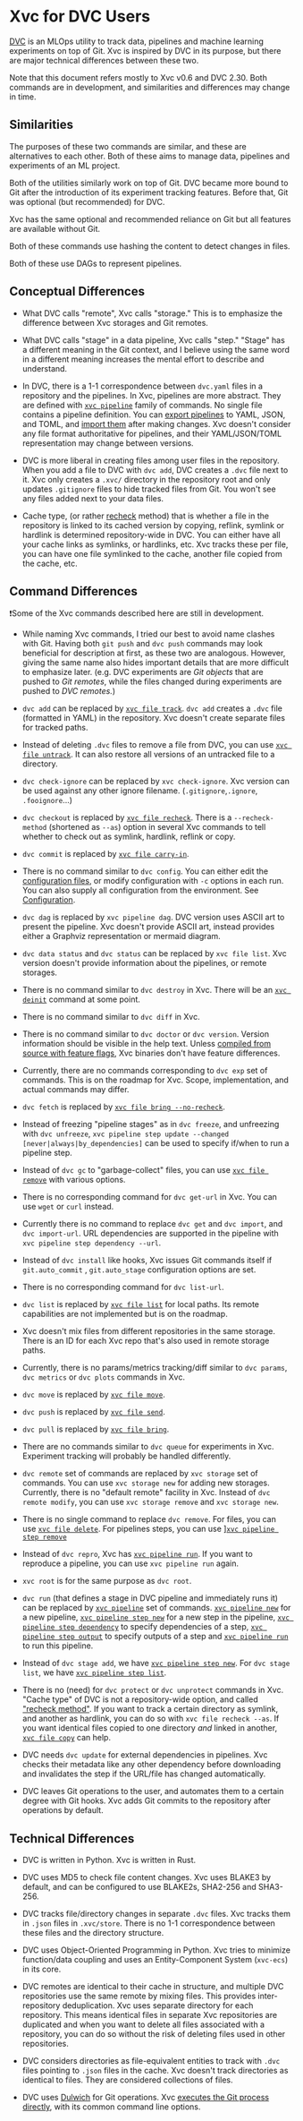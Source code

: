 # Xvc for DVC Users

[DVC](https://dvc.org) is an MLOps utility to track data, pipelines and machine
learning experiments on top of Git. Xvc is inspired by DVC in its purpose, but
there are major technical differences between these two.

Note that this document refers mostly to Xvc v0.6 and DVC 2.30.
Both commands are in development, and similarities and differences may change in time.

## Similarities

The purposes of these two commands are similar, and these are alternatives to
each other. Both of these aims to manage data, pipelines and experiments of an
ML project.

Both of the utilities similarly work on top of Git. DVC became more bound to
Git after the introduction of its experiment tracking features. Before that,
Git was optional (but recommended) for DVC.

Xvc has the same optional and recommended reliance on Git but all features are
available without Git.

Both of these commands use hashing the content to detect changes in files.

Both of these use DAGs to represent pipelines.

## Conceptual Differences

- What DVC calls "remote", Xvc calls "storage." This is to emphasize the
  difference between Xvc storages and Git remotes.

- What DVC calls "stage" in a data pipeline, Xvc calls "step." "Stage" has a
  different meaning in the Git context, and I believe using the same word in a
  different meaning increases the mental effort to describe and understand.

- In DVC, there is a 1-1 correspondence between `dvc.yaml` files in a
  repository and the pipelines. In Xvc, pipelines are more abstract. They are
  defined with [`xvc pipeline`](/ref/xvc-pipeline.md) family of commands. No
  single file contains a pipeline definition. You can [export
  pipelines](/ref/xvc-pipeline-export.md) to YAML, JSON, and TOML, and [import
  them](/ref/xvc-pipeline-import.md) after making changes. Xvc doesn't consider
  any file format authoritative for pipelines, and their YAML/JSON/TOML
  representation may change between versions.

- DVC is more liberal in creating files among user files in the repository.
  When you add a file to DVC with `dvc add`, DVC creates a `.dvc` file next to
  it. Xvc only creates a `.xvc/` directory in the repository root and only
  updates `.gitignore` files to hide tracked files from Git. You won't see any
  files added next to your data files.

- Cache type, (or rather [recheck](/concepts/recheck.md) method) that is
  whether a file in the repository is linked to its cached version by copying,
  reflink, symlink or hardlink is determined repository-wide in DVC. You can
  either have all your cache links as symlinks, or hardlinks, etc. Xvc tracks
  these per file, you can have one file symlinked to the cache, another file
  copied from the cache, etc.

## Command Differences

❗Some of the Xvc commands described here are still in development.

- While naming Xvc commands, I tried our best to avoid name clashes with Git.
  Having both `git push` and `dvc push` commands may look beneficial for
  description at first, as these two are analogous. However, giving the same name
  also hides important details that are more difficult to emphasize later. (e.g.
  DVC experiments are _Git objects_ that are pushed to _Git remotes_, while the
  files changed during experiments are pushed to _DVC remotes._)

- `dvc add` can be replaced by [`xvc file track`](/ref/xvc-file-track.md). `dvc
add` creates a `.dvc` file (formatted in YAML) in the repository. Xvc doesn't
  create separate files for tracked paths.

- Instead of deleting `.dvc` files to remove a file from DVC, you can use [`xvc
file untrack`](/ref/xvc-file-untrack.md). It can also restore all versions of
  an untracked file to a directory.

- `dvc check-ignore` can be replaced by `xvc check-ignore`. Xvc version can be
  used against any other ignore filename. (`.gitignore`,`.ignore`,
  `.fooignore`...)

- `dvc checkout` is replaced by [`xvc file recheck`](/ref/xvc-file-recheck.md).
  There is a `--recheck-method` (shortened as `--as`) option in several Xvc
  commands to tell whether to check out as symlink, hardlink, reflink or copy.

- `dvc commit` is replaced by [`xvc file carry-in`](/ref/xvc-file-carry-in).

- There is no command similar to `dvc config`. You can either edit the
  [configuration files](/intro/configuration.md), or modify configuration with
  `-c` options in each run. You can also supply all configuration from the
  environment. See [Configuration](/intro/configuration.md).

- `dvc dag` is replaced by `xvc pipeline dag`. DVC version uses ASCII art to
  present the pipeline. Xvc doesn't provide ASCII art, instead provides either a
  Graphviz representation or mermaid diagram.

- `dvc data status` and `dvc status` can be replaced by `xvc file list`. Xvc
  version doesn't provide information about the pipelines, or remote storages.

- There is no command similar to `dvc destroy` in Xvc. There will be an [`xvc
deinit`](/ref/xvc-deinit.md) command at some point.

- There is no command similar to `dvc diff` in Xvc.

- There is no command similar to `dvc doctor` or `dvc version`. Version
  information should be visible in the help text. Unless [compiled from source
  with feature flags](/intro/install.md), Xvc binaries don't have feature
  differences.

- Currently, there are no commands corresponding to `dvc exp` set of commands.
  This is on the roadmap for Xvc. Scope, implementation, and actual commands may
  differ.

- `dvc fetch` is replaced by [`xvc file bring
--no-recheck`](/ref/xvc-file-bring.md).

- Instead of freezing "pipeline stages" as in `dvc freeze`, and unfreezing with
  `dvc unfreeze`, `xvc pipeline step update --changed
[never|always|by_dependencies]` can be used to specify if/when to run a
  pipeline step.

- Instead of `dvc gc` to "garbage-collect" files, you can use [`xvc file
remove`](/ref/xvc-file-remove.md) with various options.

- There is no corresponding command for `dvc get-url` in Xvc. You can use
  `wget` or `curl` instead.

- Currently there is no command to replace `dvc get` and `dvc import`, and `dvc
import-url`. URL dependencies are supported in the pipeline with `xvc pipeline step dependency --url`.

- Instead of `dvc install` like hooks, Xvc issues Git commands itself if
  `git.auto_commit` , `git.auto_stage` configuration options are set.

- There is no corresponding command for `dvc list-url`.

- `dvc list` is replaced by [`xvc file list`](/ref/xvc-file-list.md) for local
  paths. Its remote capabilities are not implemented but is on the roadmap.

- Xvc doesn't mix files from different repositories in the same storage. There
  is an ID for each Xvc repo that's also used in remote storage paths.

- Currently, there is no params/metrics tracking/diff similar to `dvc params`,
  `dvc metrics` or `dvc plots` commands in Xvc.

- `dvc move` is replaced by [`xvc file move`](/ref/xvc-file-move.md).

- `dvc push` is replaced by [`xvc file send`](/ref/xvc-file-send.md).

- `dvc pull` is replaced by [`xvc file bring`](/xvc-file-bring.md).

- There are no commands similar to `dvc queue` for experiments in Xvc.
  Experiment tracking will probably be handled differently.

- `dvc remote` set of commands are replaced by `xvc storage` set of commands.
  You can use `xvc storage new` for adding new storages. Currently, there is no
  "default remote" facility in Xvc. Instead of `dvc remote modify`, you can use
  `xvc storage remove` and `xvc storage new`.

- There is no single command to replace `dvc remove`. For files, you can use
  [`xvc file delete`](/ref/xvc-file-delete.md). For pipelines steps, you can use
  ][`xvc pipeline step remove`](/ref/xvc-pipeline-step-remove.md)

- Instead of `dvc repro`, Xvc has [`xvc pipeline
run`](/ref/xvc-pipeline-run.md). If you want to reproduce a pipeline, you can
  use `xvc pipeline run` again.

- `xvc root` is for the same purpose as `dvc root`.

- `dvc run` (that defines a stage in DVC pipeline and immediately runs it) can
  be replaced by [`xvc pipeline`](/ref/xvc-pipeline.md) set of commands. [`xvc
pipeline new`](/ref/xvc-pipeline-new.md) for a new pipeline, [`xvc pipeline
step new`](/ref/xvc-pipeline-step-new.md) for a new step in the pipeline, [`xvc
pipeline step dependency`](/ref/xvc-pipeline-step-dependency.md) to specify
  dependencies of a step, [`xvc pipeline step
output`](/ref/xvc-pipeline-step-output.md) to specify outputs of a step and
  [`xvc pipeline run`](/ref/xvc-pipeline-run.md) to run this pipeline.

- Instead of `dvc stage add`, we have [`xvc pipeline step
new`](/ref/xvc-pipeline-step-new.md). For `dvc stage list`, we have [`xvc
pipeline step list`](/ref/xvc-pipeline-step-list.md).

- There is no (need) for `dvc protect` or `dvc unprotect` commands in Xvc.
  "Cache type" of DVC is not a repository-wide option, and called ["recheck
  method"](/concepts/recheck.md). If you want to track a certain directory as
  symlink, and another as hardlink, you can do so with `xvc file recheck --as`.
  If you want identical files copied to one directory _and_ linked in another,
  [`xvc file copy`](/ref/xvc-file-copy.md) can help.

- DVC needs `dvc update` for external dependencies in pipelines. Xvc checks
  their metadata like any other dependency before downloading and invalidates the
  step if the URL/file has changed automatically.

- DVC leaves Git operations to the user, and automates them to a certain degree
  with Git hooks. Xvc adds Git commits to the repository after operations by
  default.

## Technical Differences

- DVC is written in Python. Xvc is written in Rust.

- DVC uses MD5 to check file content changes. Xvc uses BLAKE3 by default, and
  can be configured to use BLAKE2s, SHA2-256 and SHA3-256.

- DVC tracks file/directory changes in separate `.dvc` files. Xvc tracks them
  in `.json` files in `.xvc/store`. There is no 1-1 correspondence between these
  files and the directory structure.

- DVC uses Object-Oriented Programming in Python. Xvc tries to minimize
  function/data coupling and uses an Entity-Component System (`xvc-ecs`) in its
  core.

- DVC remotes are identical to their cache in structure, and multiple DVC
  repositories use the same remote by mixing files. This provides
  inter-repository deduplication. Xvc uses separate directory for each
  repository. This means identical files in separate Xvc repositories are
  duplicated and when you want to delete all files associated with a repository,
  you can do so without the risk of deleting files used in other repositories.

- DVC considers directories as file-equivalent entities to track with `.dvc`
  files pointing to `.json` files in the cache. Xvc doesn't track directories as
  identical to files. They are considered collections of files.

- DVC uses [Dulwich](https://www.dulwich.io) for Git operations. Xvc [executes
  the Git process directly](/arch/git-and-xvc.md), with its common command line
  options.

